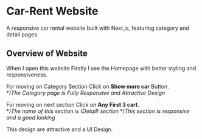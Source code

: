 # Car-Rent Website

A responsive car rental website built with Next.js, featuring category and detail pages

## Overview of Website

When I open this website Firstly I see the Homepage with better styling and responsiveness.

For moving on Category Section Click on **Show more car** Button.  
 **)The Category page is Fully Responsive and Attractive Design*

For moving on next section Click on **Any First 3 cart**.  
 **)The name of this section is (Detail) section*
 **)This section is responsive and a good looking*

This design are attractive and a UI Design.